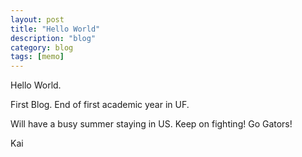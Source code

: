 ```yaml
---
layout: post
title: "Hello World"
description: "blog"
category: blog
tags: [memo]
---
```

Hello World. 

First Blog. End of first academic year in UF.

Will have a busy summer staying in US. Keep on fighting! Go Gators!

Kai